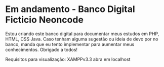 # Em andamento - Banco Digital Ficticio Neoncode

Estou criando este banco digital para documentar meus estudos em PHP, HTML, CSS Java. Caso tenham alguma sugestão ou ideia de devo por no banco, manda que eu tento implementar para aumentar meus conhecimentos. Obrigado a todos! 

Requisitos para visualização: XAMPPv3.3 abra em localhost
